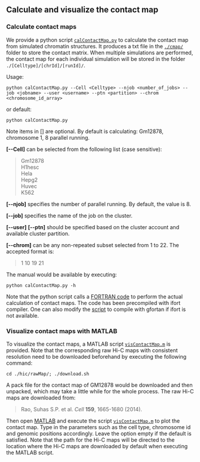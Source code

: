 ## Calculate and visualize the contact map

### Calculate contact maps

We provide a python script [`calContactMap.py`](./calContactMap.py) to calculate the contact map from simulated chromatin structures. It produces a txt file in the [`./cmap/`](./cmap/) folder to store the contact matrix. When multiple simulations are performed, the contact map for each individual simulation will be stored in the folder `./[Celltype]/[chrId]/[runId]/`.  

Usage:
```
python calContactMap.py --Cell <Celltype> --njob <number_of_jobs> --job <jobname> --user <username> --ptn <partition> --chrom <chromosome_id_array>
```
or default:
```
python calContactMap.py
```
Note items in [] are optional. By default is calculating: Gm12878, chromosome 1, 8 parallel running. 

**[--Cell]** can be selected from the following list (case sensitive):

>Gm12878  
>H1hesc  
>Hela  
>Hepg2  
>Huvec  
>K562

**[--njob]** specifies the number of parallel running. By default, the value is 8. 

**[--job]** specifies the name of the job on the cluster.  

**[--user]** **[--ptn]** should be specified based on the cluster account and available cluster partition.  

**[--chrom]** can be any non-repeated subset selected from 1 to 22. The accepted format is:

> 1 10 19 21


The manual would be available by executing:  
```
python calContactMap.py -h
```

Note that the python script calls a [FORTRAN code](../../src/cmap/FORTRAN/cmap.f90) to perform the actual calculation of contact maps. The code has been precompiled with ifort compiler. One can also modify the [script](../../src/cmap/FORTRAN/compile.sh) to compile with gfortan if ifort is not available. 

### Visualize contact maps with MATLAB

To visualize the contact maps, a MATLAB script [`visContactMap.m`](./visContactMap.m) is provided. Note that the corresponding raw Hi-C maps with consistent resolution need to be downloaded beforehand by executing the following command:

```
cd ./hic/rawMap/; ./download.sh
```

A pack file for the contact map of GM12878 would be downloaded and then unpacked, which may take a little while for the whole process. The raw Hi-C maps are downloaded from:  

> Rao, Suhas S.P. et al. *Cell* **159**, 1665-1680 (2014).

Then open [MATLAB](https://www.mathworks.com/products/matlab.html) and execute the script [`visContactMap.m`](./visContactMap.m) to plot the contact map. Type in the parameters such as the cell type, chromosome id and genomic positions accordingly. Leave the option empty if the default is satisfied. Note that the path for the Hi-C maps will be directed to the location where the Hi-C maps are downloaded by default when executing the MATLAB script. 
